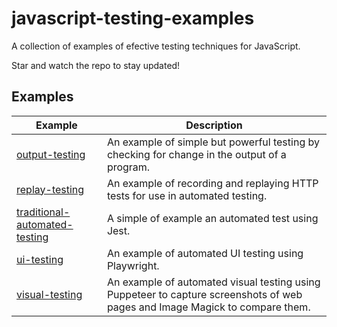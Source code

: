 # javascript-testing-examples

A collection of examples of efective testing techniques for JavaScript.

Star and watch the repo to stay updated!

## Examples

| Example | Description |
| ------- | ----------- |
| [output-testing](./output-testing) | An example of simple but powerful testing by checking for change in the output of a program. |
| [replay-testing](./replay-testing) | An example of recording and replaying HTTP tests for use in automated testing. |
| [traditional-automated-testing](./traditional-automated-testing) | A simple of example an automated test using Jest. |
| [ui-testing](./ui-testing) | An example of automated UI testing using Playwright. |
| [visual-testing](./visual-testing) | An example of automated visual testing using Puppeteer to capture screenshots of web pages and Image Magick to compare them. |
